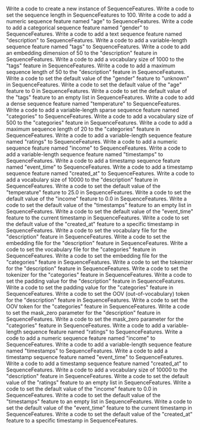 Write a code to create a new instance of SequenceFeatures.
Write a code to set the sequence length in SequenceFeatures to 100.
Write a code to add a numeric sequence feature named "age" to SequenceFeatures.
Write a code to add a categorical sequence feature named "gender" to SequenceFeatures.
Write a code to add a text sequence feature named "description" to SequenceFeatures.
Write a code to add a variable-length sequence feature named "tags" to SequenceFeatures.
Write a code to add an embedding dimension of 50 to the "description" feature in SequenceFeatures.
Write a code to add a vocabulary size of 1000 to the "tags" feature in SequenceFeatures.
Write a code to add a maximum sequence length of 50 to the "description" feature in SequenceFeatures.
Write a code to set the default value of the "gender" feature to "unknown" in SequenceFeatures.
Write a code to set the default value of the "age" feature to 0 in SequenceFeatures.
Write a code to set the default value of the "tags" feature to an empty list in SequenceFeatures.
Write a code to add a dense sequence feature named "temperature" to SequenceFeatures.
Write a code to add a variable-length sparse sequence feature named "categories" to SequenceFeatures.
Write a code to add a vocabulary size of 500 to the "categories" feature in SequenceFeatures.
Write a code to add a maximum sequence length of 20 to the "categories" feature in SequenceFeatures.
Write a code to add a variable-length sequence feature named "ratings" to SequenceFeatures.
Write a code to add a numeric sequence feature named "income" to SequenceFeatures.
Write a code to add a variable-length sequence feature named "timestamps" to SequenceFeatures.
Write a code to add a timestamp sequence feature named "event_time" to SequenceFeatures.
Write a code to add a timestamp sequence feature named "created_at" to SequenceFeatures.
Write a code to add a vocabulary size of 10000 to the "description" feature in SequenceFeatures.
Write a code to set the default value of the "temperature" feature to 25.0 in SequenceFeatures.
Write a code to set the default value of the "income" feature to 0.0 in SequenceFeatures.
Write a code to set the default value of the "timestamps" feature to an empty list in SequenceFeatures.
Write a code to set the default value of the "event_time" feature to the current timestamp in SequenceFeatures.
Write a code to set the default value of the "created_at" feature to a specific timestamp in SequenceFeatures.
Write a code to set the vocabulary file for the "description" feature in SequenceFeatures.
Write a code to set the embedding file for the "description" feature in SequenceFeatures.
Write a code to set the vocabulary file for the "categories" feature in SequenceFeatures.
Write a code to set the embedding file for the "categories" feature in SequenceFeatures.
Write a code to set the tokenizer for the "description" feature in SequenceFeatures.
Write a code to set the tokenizer for the "categories" feature in SequenceFeatures.
Write a code to set the padding value for the "description" feature in SequenceFeatures.
Write a code to set the padding value for the "categories" feature in SequenceFeatures.
Write a code to set the OOV (out-of-vocabulary) token for the "description" feature in SequenceFeatures.
Write a code to set the OOV token for the "categories" feature in SequenceFeatures.
Write a code to set the mask_zero parameter for the "description" feature in SequenceFeatures.
Write a code to set the mask_zero parameter for the "categories" feature in SequenceFeatures.
Write a code to add a variable-length sequence feature named "ratings" to SequenceFeatures.
Write a code to add a numeric sequence feature named "income" to SequenceFeatures.
Write a code to add a variable-length sequence feature named "timestamps" to SequenceFeatures.
Write a code to add a timestamp sequence feature named "event_time" to SequenceFeatures.
Write a code to add a timestamp sequence feature named "created_at" to SequenceFeatures.
Write a code to add a vocabulary size of 10000 to the "description" feature in SequenceFeatures.
Write a code to set the default value of the "ratings" feature to an empty list in SequenceFeatures.
Write a code to set the default value of the "income" feature to 0.0 in SequenceFeatures.
Write a code to set the default value of the "timestamps" feature to an empty list in SequenceFeatures.
Write a code to set the default value of the "event_time" feature to the current timestamp in SequenceFeatures.
Write a code to set the default value of the "created_at" feature to a specific timestamp in SequenceFeatures.